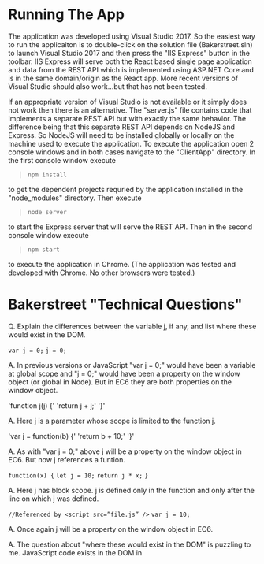 Running The App
===============

The application was developed using Visual Studio 2017.  So the easiest way to run the applicaiton is to double-click on the solution file (Bakerstreet.sln) to launch Visual Studio 2017 and then press the "IIS Express" button in the toolbar.  IIS Express will serve both the React based single page application and data from the REST API which is implemented using ASP.NET Core and is in the same domain/origin as the React app.  More recent versions of Visual Studio should also work...but that has not been tested.

If an appropriate version of Visual Studio is not available or it simply does not work then there is an alternative.  The "server.js" file contains code that implements a separate REST API but with exactly the same behavior.  The difference being that this separate REST API depends on NodeJS and Express.  So NodeJS will need to be installed globally or locally on the machine used to execute the application.  To execute the application open 2 console windows and in both cases navigate to the "ClientApp" directory.  In the first console window execute 

> `npm install`
	
to get the dependent projects requried by the application installed in the "node_modules" directory.  Then execute
  
> `node server` 
	
to start the Express server that will serve the REST API.  Then in the second console window execute

> `npm start` 
	
to execute the application in Chrome.  (The application was tested and developed with Chrome.  No other browsers were tested.)

Bakerstreet "Technical Questions"
=================================

Q. Explain the differences between the variable j, if any, and list where these would exist in the DOM.

`var j = 0;`
`j = 0;`

A. In previous versions or JavaScript "var j = 0;" would have been a variable at global scope and "j = 0;" would have been a property on the window object (or global in Node).  But in EC6 they are both properties on the window object.

'function j(j) {'
    'return j + j;'
'}'

A. Here j is a parameter whose scope is limited to the function j.

'var j = function(b) {'
    'return b + 10;'
'}'

A. As with "var j = 0;" above j will be a property on the window object in EC6.  But now j references a funtion.

`function(x) {`
    `let j = 10;`
    `return j * x;`
`}`

A. Here j has block scope.  j is defined only in the function and only after the line on which j was defined.

`//Referenced by <script src=”file.js” />`
`var j = 10;`

A. Once again j will be a property on the window object in EC6.

A. The question about "where these would exist in the DOM" is puzzling to me.  JavaScript code exists in the DOM in <script> elements and in-line for things like defining behavior for events.  But I have the feeling that the question is after something else.  But for now this is the best I can do.

Q. What ways could this function be executed?

`var a = function(b) {`
    `return b * 10;`
`}`

A.
1. `a(numberParam)`
   Context is window (global context).
2. `AnObject.f = a;`
   `AnObject.f(numberParam);`
   Context is AnOject.
3. `var AnObject = new a(numberParam)`
4. `a.apply(desiredContext, arrayOfArguments);`
5. `a.call(desiredContext, arg1, arg2, arg3, <more args here>);`
6. `(function(b) { return b * 10; })(numberParam);`

Q. What does this function do? How would you unit test this function?

`export default function c(...funcs) {`
  `if (funcs.length === 0) {`
    `return arg => arg`
  `}`
  `if (funcs.length === 1) {`
    `return funcs[0]`
  `}`
`}`

A. 'c' is a function that takes 0 to n functions as parameters which we will refer to as F1, F2, ... Fn-1, Fn.  Passing in anything other than functions will likely result in an exception.  The return value is a function that we will refer to a R.  If no parameters are passed into function 'c' then when R is executed it will return the first parameter passed in to it if at least 1 parameter is supplied.  If no parameter are supplied then 'undefined' is returned.  If a single parameter (F1) is passed into function 'c' then R is the same as F1.  If 2 or more parameters (F1, F2, ... Fn) are passed into function 'c' then R begins by executing Fn and passing to Fn the arguments that were passed into R.  Then Fn-1 is executed with the result returned from the execution of Fn passed in as parameter.  Then Fn-2 is executed with the result returned from the execution of Fn-1 passed in as parameter.  This process continues until F1 is executed with the result returned from the execution of F2 passed in as parameter.  So R = F1(F2( ... Fn-1(Fn(...args)) ... ))

There are 3 cases to test.  The first is passing in 0 functions.  The second is passing in 1 function.  And the third is passing in 2 or more functions.  (Passing in 2 functions effectively test for any number of funtions greater than or equal to 2.)


Bakerstreet "Coding Test" Questions
===================================

Q. How did you approach the design of this application.

A. The application is constructed as a directed acyclic graph.  The application consists of a core which includes application state, domain logic and application specific logic.  Persistence, infrastructure and UI depend on the core through dependency inversion.  Generally dependency inversion would be achieved by defining interfaces in the core and then implementing the elements of persistance, infrastructure and UI to adhere to those interfaces.  Doing so makes it possible to change implementations of those elements without having to change the core.  However EC6 does not have interfaces.  So the elements have to be implemented as if those interfaces did exist...which requires a bit more discipline.

Q. Why did you choose the specific events to trigger actions?

A. The goal of the application is to demonstrate the items specified in the Bakerstreet instructions and one or two other features.  Decisions about what events to use to trigger actions was based solely on achieving that goal.

Q. Did you place all state into Redux or was it a combination of React and Redux?

A. All state in Redux.  There may be situations where state is not in Redux but they should be rare.  For example you might have a service that would maintain its own state because it is incorporated into different applications and may be part of future applications.

Q. How did you get React and Redux to play nicely together?

A. Used the React-Redux library.

Q. What changes would you make if you had more time to complete this application?

A. Setup a continuous delivery/continous deployment pipeline using Docker.

A Word About Testing
====================

There are no unit tests included in the project.  This is primarily a result of time constraints as I would want to learn Enzyme and Jest.  But I will state that I have some reservations about how extensive testing should be, when and where it should be used and it's return on investment.  I would be happy to discuss these issues further.